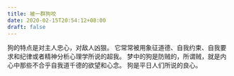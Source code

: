```yaml
---
title: 被一群狗咬
date: 2020-02-15T20:54:12+08:00
draft: false
---
```


狗的特点是对主人忠心，对敌人凶狠。
它常常被用象征道德、自我约束、自我要求和纪律或者精神分析心理学所说的超我。
梦中的狗是防贼的，所谓贼，就是内心中那些不合乎自我道千德的欲望和心念。
狗是平日人们所说的良心。
